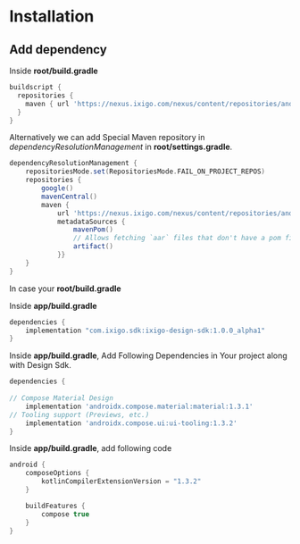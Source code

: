 
# Installation

## Add dependency

Inside **root/build.gradle**

```groovy
buildscript {
  repositories {
    maven { url 'https://nexus.ixigo.com/nexus/content/repositories/androidshared' }
  }
}

```

Alternatively we can add Special Maven repository in *dependencyResolutionManagement* 
in **root/settings.gradle**.

```groovy
dependencyResolutionManagement {
    repositoriesMode.set(RepositoriesMode.FAIL_ON_PROJECT_REPOS)
    repositories {
        google()
        mavenCentral()
        maven {
            url 'https://nexus.ixigo.com/nexus/content/repositories/androidshared'
            metadataSources {
                mavenPom()
                // Allows fetching `aar` files that don't have a pom file
                artifact()
            }}
    }
}
```

In case your **root/build.gradle**

Inside **app/build.gradle**

```groovy
dependencies {
    implementation "com.ixigo.sdk:ixigo-design-sdk:1.0.0_alpha1"
}

```

Inside **app/build.gradle**,  Add Following Dependencies in Your project along with Design Sdk.

```groovy
dependencies {
   
// Compose Material Design
    implementation 'androidx.compose.material:material:1.3.1'
// Tooling support (Previews, etc.)
    implementation 'androidx.compose.ui:ui-tooling:1.3.2'
}
```

Inside **app/build.gradle**, add following code

```groovy
android {
    composeOptions {
        kotlinCompilerExtensionVersion = "1.3.2"
    }

    buildFeatures {
        compose true
    }
}
```
